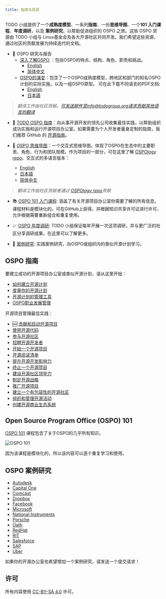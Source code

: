 ```yaml
---
title: 指南与资源
---
```

TODO 小组提供了一个**成熟度模型**、一系列**指南**、一份**思维导图**、一个**101 入门课程**、**年度调研**，以及 **案例研究**，以帮助促进组织的 OSPO 之旅。这些 OSPO 资源由 TODO 小组与 Linux基金会及各大开源社区共同开发。我们希望这些资源，通过社区的贡献发展为持续迭代的文档。

* 🚀 OSPO 研究与报告
  * [深入了解OSPO](https://www.linuxfoundation.org/tools/a-deep-dive-into-open-source-program-offices/) ：包括OSPO的特点、结构、角色、职责和挑战。
      * [English](https://www.linuxfoundation.org/research/a-deep-dive-into-open-source-program-offices)
      * [简体中文](https://www.ibrahimatlinux.com/wp-content/uploads/2023/01/OSPO-CN.pdf)
  * [OSPO的演变](https://linuxfoundation.org/tools/the-evolution-of-the-open-source-program-office-ospo/)：包含了一个OSPO成熟度模型，跨地区和部门的知名OSPO计划的实际实施，以及一组OSPO原型。 可在此下载不同语言的PDF文档:
      * [English](https://linuxfoundation.org/wp-content/uploads/LFResearch_OSPO_Report.pdf)
      * [日本語](https://www.linuxfoundation.jp/wp-content/uploads//2022/05/LFResearch_OSPO_Report-ja3.pdf)
> *翻译工作由社区贡献。可发送邮件至info@todogroup.org请求贡献其他语言的翻译*

* 📝 [TODO OSPO 指南](#ospo-guides)：向从事开源开发的领先公司收集最佳实践，以帮助组织成功实施和运行开源项目办公室。如果需要为个人开发者量身定制的指南，我们推荐 GitHub 的 [开源指南](https://github.com/github/opensource.guide)。

* 🧭 [OSPO 思维导图](https://ospomindmap.todogroup.org/)：一个交互式思维导图，体现了OSPO在生态中的主要职责、角色、行为和团队规模。作为项目的一部分，可在这里了解 [OSPOlogy repo](https://github.com/todogroup/ospology/tree/main/ospo-mindmap)。交互式的多语言版本：

    * [English](https://ospomindmap.todogroup.org/)
    * [日本語](https://ospomindmap.todogroup.org/jp)
    * [简体中文](https://ospomindmap.todogroup.org/cn)
    
> *翻译工作由社区贡献者通过 [OSPOlogy repo](https://github.com/todogroup/ospology/tree/main/ospo-mindmap)贡献*

* 📚 [OSPO 101 入门课程](https://github.com/todogroup/ospo101): 涵盖了有关开源项目办公室你需要了解的所有信息。课程材料是模块化的，可在GitHub上获得，并根据知识共享许可证进行许可，允许根据需要重新组合和重复使用。

* 📈 [OSPO 年度调研](https://github.com/todogroup/osposurvey): TODO 小组保证每年开展一次这项调研，并与更广泛的社区分享调研成果。在这里可以了解更多。

* 🔎 [案例研究](#ospo-case-studies): 实践案例研究，向OSPO或组织内的类似开源计划学习。

## OSPO 指南

要建立成功的开源项目办公室或类似开源计划，请从这里开始：

* [如何建立开源计划](/guides/create-program)
* [度量你的开源计划](/guides/measuring)
* [开源计划的管理工具](/guides/management-tools)
* [OSPO职业发展管理](/guides/career-development)

开源项目管理最佳实践：

* 🆕 [贡献和启动开源项目](/guides/outbound-oss)
* [使用开源代码](/guides/using-open-source)
* [参与开源社区](/guides/participating)
* [招聘开源开发者](/guides/recruiting-developers)
* [开始一个开源项目](/guides/starting)
* [开源阅读清单](/guides/open-source-reading-list)
* [提升开源开发影响力](/guides/impact)
* [终止一个开源项目](/guides/shutting-down)
* [建设开源社区领导力](/guides/building-leadership)
* [制定开源战略](/guides/strategy)
* [推广开源项目](/guides/marketing-open-source-projects)
* [建立一个有包容性的开源社区](/guides/diversity-inclusion)
* [组织和管理开源活动](/guides/organizing-and-managing-open-source-events)
* [创建开源商业生态系统](/guides/os-commercial-ecosystem)


## Open Source Program Office (OSPO) 101

[OSPO 101](https://github.com/todogroup/ospo101) 课程包含了关于OSPO的几乎所有知识。

![OSPO 101](/img/ospo101.svg)

因为该课程是模块化的，所以该内容可以逐个重复学习和使用。

## OSPO 案例研究

* [Autodesk](/guides/casestudies/autodesk)
* [Capital One](/guides/casestudies/capitalone)
* [Comcast](/guides/casestudies/comcast)
* [Dropbox](/guides/casestudies/dropbox)
* [Facebook](/guides/casestudies/facebook)
* [Microsoft](/guides/casestudies/microsoft)
* [National Instruments](/guides/casestudies/ni)
* [Porsche](/guides/casestudies/porsche)
* [Oath](/guides/casestudies/oath)
* [RedHat](casestudies/redhat)
* [RIT](/guides/casestudies/rit)
* [Salesforce](/guides/casestudies/salesforce)
* [SAP](/guides/casestudies/sap)
* [Uber](/guides/casestudies/uber)

如果你的开源办公室也希望增加一个案例研究，请发送一个提交请求！

## 许可

所有内容使用 [CC-BY-SA 4.0](https://creativecommons.org/licenses/by-sa/4.0/) 许可。
